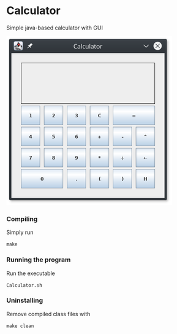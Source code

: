 # Calculator
Simple java-based calculator with GUI

![calculator](calculator.png)

### Compiling

Simply run
```
make
```

### Running the program

Run the executable
```
Calculator.sh
```

### Uninstalling

Remove compiled class files with
```
make clean
```
